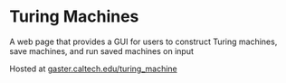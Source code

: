 # Turing Machines
A web page that provides a GUI for users to construct Turing machines, save
machines, and run saved machines on input

Hosted at <a href="gaster.caltech.edu/turing_machine">gaster.caltech.edu/turing_machine</a>
